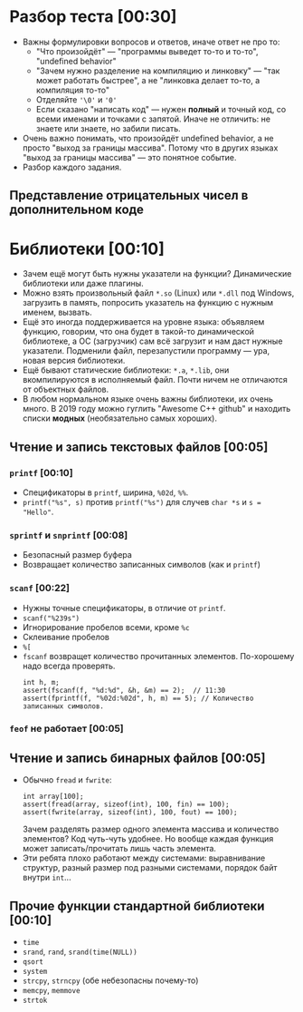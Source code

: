 # Разбор теста [00:30]
* Важны формулировки вопросов и ответов, иначе ответ не про то:
  * "Что произойдёт" — "программы выведет то-то и то-то", "undefined behavior"
  * "Зачем нужно разделение на компиляцию и линковку" — "так может работать быстрее", а не "линковка делает то-то, а компиляция то-то"
  * Отделяйте `'\0'` и `'0'`
  * Если сказано "написать код" — нужен __полный__ и точный код, со всеми именами и точками с запятой.
    Иначе не отличить: не знаете или знаете, но забили писать.
* Очень важно понимать, что произойдёт undefined behavior, а не просто "выход за границы массива".
  Потому что в других языках "выход за границы массива" — это понятное событие.
* Разбор каждого задания.

## Представление отрицательных чисел в дополнительном коде

# Библиотеки [00:10]
* Зачем ещё могут быть нужны указатели на функции? Динамические библиотеки или даже плагины.
* Можно взять произвольный файл `*.so` (Linux) или `*.dll` под Windows,
  загрузить в память, попросить указатель на функцию с нужным именем, вызвать.
* Ещё это иногда поддерживается на уровне языка: объявляем функцию, говорим,
  что она будет в такой-то динамической библиотеке, а ОС (загрузчик)
  сам всё загрузит и нам даст нужные указатели.
  Подменили файл, перезапустили программу — ура, новая версия библиотеки.
* Ещё бывают статические библиотеки: `*.a`, `*.lib`, они вкомпилируются
  в исполняемый файл.
  Почти ничем не отличаются от объектных файлов.
* В любом нормальном языке очень важны библиотеки, их очень много.
  В 2019 году можно гуглить "Awesome C++ github" и находить списки __модных__ (необязательно самых хороших).

## Чтение и запись текстовых файлов [00:05]
### `printf` [00:10]
* Спецификаторы в `printf`, ширина, `%02d`, `%%`.
* `printf("%s", s)` против `printf("%s")` для случев `char *s` и `s = "Hello"`.

### `sprintf` и `snprintf` [00:08]
* Безопасный размер буфера
* Возвращает количество записанных символов (как и `printf`)

### `scanf` [00:22]
* Нужны точные спецификаторы, в отличие от `printf`.
* `scanf("%239s")`
* Игнорирование пробелов всеми, кроме `%c`
* Склеивание пробелов
* `%[`
* `fscanf` возвращет количество прочитанных элементов.
  По-хорошему надо всегда проверять.
  ```
  int h, m;
  assert(fscanf(f, "%d:%d", &h, &m) == 2);  // 11:30
  assert(fprintf(f, "%02d:%02d", h, m) == 5); // Количество записанных символов.
  ```
### `feof` не работает [00:05]

## Чтение и запись бинарных файлов [00:05]
* Обычно `fread` и `fwrite`:
  ```
  int array[100];
  assert(fread(array, sizeof(int), 100, fin) == 100);
  assert(fwrite(array, sizeof(int), 100, fout) == 100);
  ```
  Зачем разделять размер одного элемента массива и количество элементов?
  Код чуть-чуть удобнее.
  Но вообще каждая функция может записать/прочитать лишь часть элемента.
* Эти ребята плохо работают между системами: выравнивание структур, разный размер
  под разными системами, порядок байт внутри `int`...

## Прочие функции стандартной библиотеки [00:10]
* `time`
* `srand`, `rand`, `srand(time(NULL))`
* `qsort`
* `system`
* `strcpy`, `strncpy` (обе небезопасны почему-то)
* `memcpy`, `memmove`
* `strtok`
